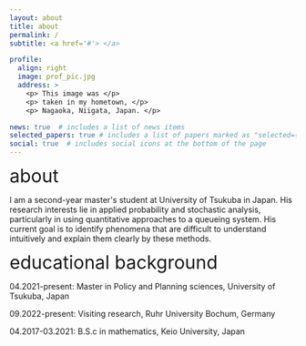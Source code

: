 ```yaml
---
layout: about
title: about
permalink: /
subtitle: <a href='#'> </a> 

profile:
  align: right
  image: prof_pic.jpg
  address: >
    <p> This image was </p>
    <p> taken in my hometown, </p>
    <p> Nagaoka, Niigata, Japan. </p>

news: true  # includes a list of news items
selected_papers: true # includes a list of papers marked as "selected={true}"
social: true  # includes social icons at the bottom of the page
---
```


<p><font size="6">about</font></p>

<!--color="#8a2be2"-->
I am a second-year master's student at University of Tsukuba in Japan. His research interests lie in applied probability and stochastic analysis, particularly in using quantitative approaches to a queueing system. His current goal is to identify phenomena that are difficult to understand intuitively and explain them clearly by these methods.

<!-- My Ultimate goal is to identify what is acutually happened or not by using the probability theory or new methods! --> 


<p><font size="6">educational background</font></p>

04.2021-present: Master in Policy and Planning sciences, University of Tsukuba, Japan 

09.2022-present: Visiting research, Ruhr University Bochum, Germany 

04.2017-03.2021: B.S.c in mathematics, Keio University, Japan 



<!-- Put your address / P.O. box / other info right below your picture. You can also disable any these elements by editing `profile` property of the YAML header of your `_pages/about.md`. Edit `_bibliography/papers.bib` and Jekyll will render your [publications page](/al-folio/publications/) automatically.

Link to your social media connections, too. This theme is set up to use [Font Awesome icons](http://fortawesome.github.io/Font-Awesome/) and [Academicons](https://jpswalsh.github.io/academicons/), like the ones below. Add your Facebook, Twitter, LinkedIn, Google Scholar, or just disable all of them. -->
